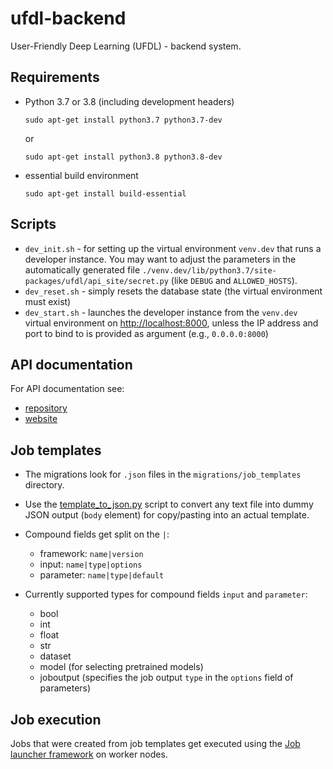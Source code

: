 # ufdl-backend
User-Friendly Deep Learning (UFDL) - backend system.

## Requirements

* Python 3.7 or 3.8 (including development headers)

  ```commandline
  sudo apt-get install python3.7 python3.7-dev
  ```

  or

  ```commandline
  sudo apt-get install python3.8 python3.8-dev
  ```

* essential build environment

  ```commandline
  sudo apt-get install build-essential
  ```

## Scripts

* `dev_init.sh` - for setting up the virtual environment `venv.dev` that runs a
  developer instance. You may want to adjust the parameters in the automatically 
  generated file `./venv.dev/lib/python3.7/site-packages/ufdl/api_site/secret.py`
  (like `DEBUG` and `ALLOWED_HOSTS`).
* `dev_reset.sh` - simply resets the database state (the virtual environment must exist)
* `dev_start.sh` - launches the developer instance from the `venv.dev` virtual
  environment on [http://localhost:8000](http://localhost:8000), unless the IP
  address and port to bind to is provided as argument (e.g., `0.0.0.0:8000`)

## API documentation

For API documentation see:
* [repository](https://github.com/waikato-ufdl/ufdl-api)
* [website](https://waikato-ufdl.github.io/ufdl-api/)


## Job templates

* The migrations look for `.json` files in the `migrations/job_templates` directory.
* Use the [template_to_json.py](ufdl/core_app/migrations/job_templates/raw/template_to_json.py)
  script to convert any text file into dummy JSON output (`body` element) for copy/pasting into an
  actual template.
* Compound fields get split on the `|`:

  * framework: `name|version`
  * input: `name|type|options`
  * parameter: `name|type|default`
  
* Currently supported types for compound fields `input` and `parameter`:
  
  * bool
  * int
  * float
  * str
  * dataset
  * model (for selecting pretrained models)
  * joboutput (specifies the job output `type` in the `options` field of parameters)


## Job execution

Jobs that were created from job templates get executed using the 
[Job launcher framework](https://github.com/waikato-ufdl/ufdl-job-launcher) 
on worker nodes.
